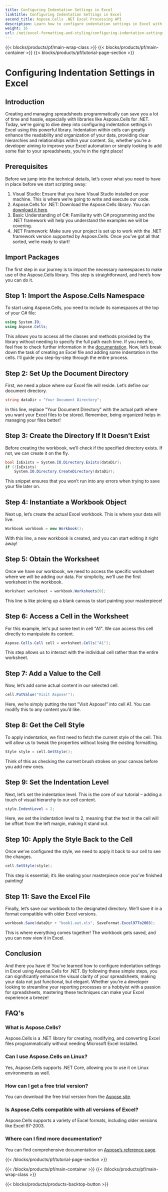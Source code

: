 ```yaml
---
title: Configuring Indentation Settings in Excel
linktitle: Configuring Indentation Settings in Excel
second_title: Aspose.Cells .NET Excel Processing API
description: Learn how to configure indentation settings in Excel with Aspose.Cells for .NET. Step-by-step guide to enhance your Excel documents effortlessly.
weight: 16
url: /net/excel-formatting-and-styling/configuring-indentation-settings/
---
```


{{< blocks/products/pf/main-wrap-class >}}
{{< blocks/products/pf/main-container >}}
{{< blocks/products/pf/tutorial-page-section >}}

# Configuring Indentation Settings in Excel

## Introduction
Creating and managing spreadsheets programmatically can save you a lot of time and hassle, especially with libraries like Aspose.Cells for .NET. Today, we're going to dive deep into configuring indentation settings in Excel using this powerful library. Indentation within cells can greatly enhance the readability and organization of your data, providing clear hierarchies and relationships within your content. So, whether you’re a developer aiming to improve your Excel automation or simply looking to add some flair to your spreadsheets, you’re in the right place!
## Prerequisites
Before we jump into the technical details, let’s cover what you need to have in place before we start scripting away:
1. Visual Studio: Ensure that you have Visual Studio installed on your machine. This is where we’re going to write and execute our code.
2. Aspose.Cells for .NET: Download the Aspose.Cells library. You can [download it here](https://releases.aspose.com/cells/net/).
3. Basic Understanding of C#: Familiarity with C# programming and the .NET framework will help you understand the examples we will be covering.
4. .NET Framework: Make sure your project is set up to work with the .NET framework version supported by Aspose.Cells.
Once you’ve got all that sorted, we’re ready to start!
## Import Packages
The first step in our journey is to import the necessary namespaces to make use of the Aspose.Cells library. This step is straightforward, and here’s how you can do it.
## Step 1: Import the Aspose.Cells Namespace
To start using Aspose.Cells, you need to include its namespaces at the top of your C# file:
```csharp
using System.IO;
using Aspose.Cells;
```
This allows you to access all the classes and methods provided by the library without needing to specify the full path each time. If you need to, feel free to check further information in the [documentation](https://reference.aspose.com/cells/net/).
Now, let’s break down the task of creating an Excel file and adding some indentation in the cells. I’ll guide you step-by-step through the entire process.
## Step 2: Set Up the Document Directory
First, we need a place where our Excel file will reside. Let’s define our document directory.
```csharp
string dataDir = "Your Document Directory";
```
In this line, replace "Your Document Directory" with the actual path where you want your Excel files to be stored. Remember, being organized helps in managing your files better!
## Step 3: Create the Directory If It Doesn’t Exist
Before creating the workbook, we’ll check if the specified directory exists. If not, we can create it on the fly.
```csharp
bool IsExists = System.IO.Directory.Exists(dataDir);
if (!IsExists)
    System.IO.Directory.CreateDirectory(dataDir);
```
This snippet ensures that you won’t run into any errors when trying to save your file later on.
## Step 4: Instantiate a Workbook Object
Next up, let’s create the actual Excel workbook. This is where your data will live.
```csharp
Workbook workbook = new Workbook();
```
With this line, a new workbook is created, and you can start editing it right away!
## Step 5: Obtain the Worksheet
Once we have our workbook, we need to access the specific worksheet where we will be adding our data. For simplicity, we’ll use the first worksheet in the workbook.
```csharp
Worksheet worksheet = workbook.Worksheets[0];
```
This line is like picking up a blank canvas to start painting your masterpiece!
## Step 6: Access a Cell in the Worksheet
For this example, let's put some text in cell "A1". We can access this cell directly to manipulate its content.
```csharp
Aspose.Cells.Cell cell = worksheet.Cells["A1"];
```
This step allows us to interact with the individual cell rather than the entire worksheet.
## Step 7: Add a Value to the Cell
Now, let’s add some actual content in our selected cell.
```csharp
cell.PutValue("Visit Aspose!");
```
Here, we’re simply putting the text "Visit Aspose!" into cell A1. You can modify this to any content you’d like.
## Step 8: Get the Cell Style
To apply indentation, we first need to fetch the current style of the cell. This will allow us to tweak the properties without losing the existing formatting.
```csharp
Style style = cell.GetStyle();
```
Think of this as checking the current brush strokes on your canvas before you add new ones.
## Step 9: Set the Indentation Level
Next, let’s set the indentation level. This is the core of our tutorial – adding a touch of visual hierarchy to our cell content.
```csharp
style.IndentLevel = 2;
```
Here, we set the indentation level to 2, meaning that the text in the cell will be offset from the left margin, making it stand out.
## Step 10: Apply the Style Back to the Cell
Once we’ve configured the style, we need to apply it back to our cell to see the changes.
```csharp
cell.SetStyle(style);
```
This step is essential; it’s like sealing your masterpiece once you’ve finished painting!
## Step 11: Save the Excel File
Finally, let’s save our workbook to the designated directory. We’ll save it in a format compatible with older Excel versions.
```csharp
workbook.Save(dataDir + "book1.out.xls", SaveFormat.Excel97To2003);
```
This is where everything comes together! The workbook gets saved, and you can now view it in Excel.
## Conclusion
And there you have it! You’ve learned how to configure indentation settings in Excel using Aspose.Cells for .NET. By following these simple steps, you can significantly enhance the visual clarity of your spreadsheets, making your data not just functional, but elegant. Whether you’re a developer looking to streamline your reporting processes or a hobbyist with a passion for spreadsheets, mastering these techniques can make your Excel experience a breeze!
## FAQ's
### What is Aspose.Cells?
Aspose.Cells is a .NET library for creating, modifying, and converting Excel files programmatically without needing Microsoft Excel installed.
### Can I use Aspose.Cells on Linux?
Yes, Aspose.Cells supports .NET Core, allowing you to use it on Linux environments as well.
### How can I get a free trial version?
You can download the free trial version from the [Aspose site](https://releases.aspose.com/).
### Is Aspose.Cells compatible with all versions of Excel?
Aspose.Cells supports a variety of Excel formats, including older versions like Excel 97-2003.
### Where can I find more documentation?
You can find comprehensive documentation on [Aspose’s reference page](https://reference.aspose.com/cells/net/).

{{< /blocks/products/pf/tutorial-page-section >}}

{{< /blocks/products/pf/main-container >}}
{{< /blocks/products/pf/main-wrap-class >}}

{{< blocks/products/products-backtop-button >}}
